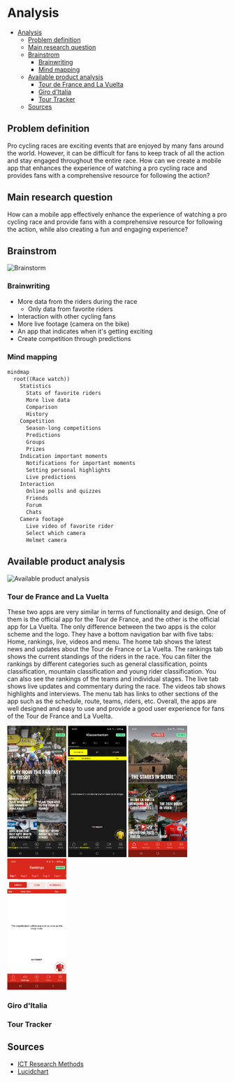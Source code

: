 # Analysis

-   [Analysis](#analysis)
    -   [Problem definition](#problem-definition)
    -   [Main research question](#main-research-question)
    -   [Brainstrom](#brainstrom)
        -   [Brainwriting](#brainwriting)
        -   [Mind mapping](#mind-mapping)
    -   [Available product analysis](#available-product-analysis)
        -   [Tour de France and La Vuelta](#tour-de-france-and-la-vuelta)
        -   [Giro d'Italia](#giro-ditalia)
        -   [Tour Tracker](#tour-tracker)
    -   [Sources](#sources)

## Problem definition

Pro cycling races are exciting events that are enjoyed by many fans around the world. However, it can be difficult for fans to keep track of all the action and stay engaged throughout the entire race. How can we create a mobile app that enhances the experience of watching a pro cycling race and provides fans with a comprehensive resource for following the action?

## Main research question

How can a mobile app effectively enhance the experience of watching a pro cycling race and provide fans with a comprehensive resource for following the action, while also creating a fun and engaging experience?

## Brainstrom

<img src="https://ictresearchmethods.nl/img/methods/workshop/brainstorm.webp" height="300" alt="Brainstorm">

### Brainwriting

-   More data from the riders during the race
    -   Only data from favorite riders
-   Interaction with other cycling fans
-   More live footage (camera on the bike)
-   An app that indicates when it's getting exciting
-   Create competition through predictions

### Mind mapping

```mermaid
mindmap
  root((Race watch))
    Statistics
      Stats of favorite riders
      More live data
      Comparison
      History
    Competition
      Season-long competitions
      Predictions
      Groups
      Prizes
    Indication important moments
      Notifications for important moments
      Setting personal highlights
      Live predictions
    Interaction
      Online polls and quizzes
      Friends
      Forum
      Chats
    Camera footage
      Live video of favorite rider
      Select which camera
      Helmet camera
```

## Available product analysis

<img src="https://ictresearchmethods.nl/img/methods/library/available-product-analysis.webp" height="300" alt="Available product analysis">

### Tour de France and La Vuelta

These two apps are very similar in terms of functionality and design. One of them is the official app for the Tour de France, and the other is the official app for La Vuelta. The only difference between the two apps is the color scheme and the logo. They have a bottom navigation bar with five tabs: Home, rankings, live, videos and menu. The home tab shows the latest news and updates about the Tour de France or La Vuelta. The rankings tab shows the current standings of the riders in the race. You can filter the rankings by different categories such as general classification, points classification, mountain classification and young rider classification. You can also see the rankings of the teams and individual stages. The live tab shows live updates and commentary during the race. The videos tab shows highlights and interviews. The menu tab has links to other sections of the app such as the schedule, route, teams, riders, etc. Overall, the apps are well designed and easy to use and provide a good user experience for fans of the Tour de France and La Vuelta.

<img src="./Images/Screenshot_20240618_100038_Tour%20de%20France.jpg" height="300" alt="Tour de France">
<img src="./Images/Screenshot_20240618_100055_Tour%20de%20France.jpg" height="300" alt="Tour de France">
<img src="./Images/Screenshot_20240618_100109_La%20Vuelta.jpg" height="300" alt="La Vuelta">
<img src="./Images/Screenshot_20240618_100116_La%20Vuelta.jpg" height="300" alt="La Vuelta">

### Giro d'Italia

### Tour Tracker

## Sources

-   [ICT Research Methods](https://ictresearchmethods.nl)
-   [Lucidchart](https://www.lucidchart.com/blog/effective-brainstorming-techniques)
